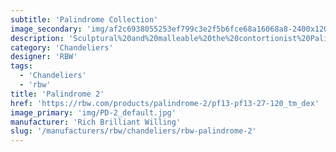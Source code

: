 ```yaml
---
subtitle: 'Palindrome Collection'
image_secondary: 'img/af2c6938055253ef799c3e2f5b6fce68a16068a8-2400x1200.png'
description: 'Sculptural%20and%20malleable%20the%20contortionist%20Palindrome%20was%20built%20to%20adapt%20to%20its%20environment.%20Each%20installation%20is%20unique%2C%20thanks%20to%20the%20modular%20composition%20of%20its%20tubular%20steel%20arms.%20They%20rotate%20to%20the%20custom%20configuration%20dictated%20by%20the%20size%20and%20shape%20of%20a%20space.%A0%A0'
category: 'Chandeliers'
designer: 'RBW'
tags:
  - 'Chandeliers'
  - 'rbw'
title: 'Palindrome 2'
href: 'https://rbw.com/products/palindrome-2/pf13-pf13-27-120_tm_dex'
image_primary: 'img/PD-2_default.jpg'
manufacturer: 'Rich Brilliant Willing'
slug: '/manufacturers/rbw/chandeliers/rbw-palindrome-2'
---
```


